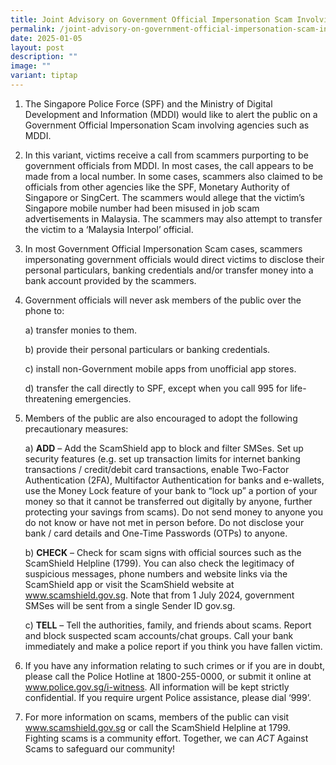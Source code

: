 ```yaml
---
title: Joint Advisory on Government Official Impersonation Scam Involving MDDI
permalink: /joint-advisory-on-government-official-impersonation-scam-involving-mddi/
date: 2025-01-05
layout: post
description: ""
image: ""
variant: tiptap
---
```

<ol data-tight="true" class="tight">
<li>
<p>The Singapore Police Force (SPF) and the Ministry of Digital Development
and Information (MDDI) would like to alert the public on a Government Official
Impersonation Scam involving agencies such as MDDI.</p>
</li>
</ol>
<ol start="2" data-tight="true" class="tight">
<li>
<p>In this variant, victims receive a call from scammers purporting to be
government officials from MDDI. In most cases, the call appears to be made
from a local number. In some cases, scammers also claimed to be officials
from other agencies like the SPF, Monetary Authority of Singapore or SingCert.
The scammers would allege that the victim’s Singapore mobile number had
been misused in job scam advertisements in Malaysia. The scammers may also
attempt to transfer the victim to a ‘Malaysia Interpol’ official.</p>
<p></p>
</li>
<li>
<p>In most Government Official Impersonation Scam cases, scammers impersonating
government officials would direct victims to disclose their personal particulars,
banking credentials and/or transfer money into a bank account provided
by the scammers.&nbsp;</p>
<p></p>
</li>
<li>
<p>Government officials will never ask members of the public over the phone
to:</p>
<p>a) transfer monies to them.</p>
<p>b) provide their personal particulars or banking credentials.</p>
<p>c) install non-Government mobile apps from unofficial app stores.</p>
<p>d) transfer the call directly to SPF, except when you call 995 for life-threatening
emergencies.</p>
<p></p>
</li>
<li>
<p>Members of the public are also encouraged to adopt the following precautionary
measures:</p>
<p>a) <strong>ADD</strong> – Add the ScamShield app to block and filter SMSes.
Set up security features (e.g. set up transaction limits for internet banking
transactions / credit/debit card transactions, enable Two-Factor Authentication
(2FA), Multifactor Authentication for banks and e-wallets, use the Money
Lock feature of your bank to “lock up” a portion of your money so that
it cannot be transferred out digitally by anyone, further protecting your
savings from scams). Do not send money to anyone you do not know or have
not met in person before. Do not disclose your bank / card details and
One-Time Passwords (OTPs) to anyone.</p>
<p>b) <strong>CHECK</strong> – Check for scam signs with official sources such
as the ScamShield Helpline (1799). You can also check the legitimacy of
suspicious messages, phone numbers and website links via the ScamShield
app or visit the ScamShield website at <a href="www.scamshield.gov.sg" rel="noopener noreferrer nofollow" target="_blank">www.scamshield.gov.sg</a>. Note that from
1 July 2024, government SMSes will be sent from a single Sender ID gov.sg.</p>
<p>c) <strong>TELL</strong> – Tell the authorities, family, and friends about
scams. Report and block suspected scam accounts/chat groups. Call your
bank immediately and make a police report if you think you have fallen
victim.</p>
<p></p>
</li>
<li>
<p>If you have any information relating to such crimes or if you are in doubt,
please call the Police Hotline at 1800-255-0000, or submit it online at
<a href="www.police.gov.sg/i-witness" rel="noopener noreferrer nofollow" target="_blank">www.police.gov.sg/i-witness</a>. All information will be kept strictly
confidential.&nbsp;If you require urgent Police assistance, please dial
‘999’.</p>
<p></p>
</li>
<li>
<p>For more information on scams, members of the public can visit <a href="http://www.scamshield.gov.sg" rel="noopener noreferrer nofollow" target="_blank">www.scamshield.gov.sg</a> or
call the ScamShield Helpline at 1799. Fighting scams is a community effort.
Together, we can <em>ACT</em> Against Scams to safeguard our community!</p>
</li>
</ol>
<p></p>
